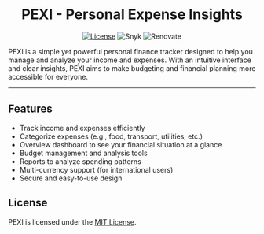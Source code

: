 <h1 align="center">PEXI - Personal Expense Insights</h1>

<p align="center">
  <a href="./LICENSE"><img src="https://img.shields.io/badge/license-MIT-yellow?style=flat-square" alt="License"></a>
  <img src="https://img.shields.io/badge/snyk-monitored-4C4A73?logo=snyk&style=flat-square" alt="Snyk">
  <img src="https://img.shields.io/badge/renovate-enabled-brightgreen?logo=renovate&style=flat-square" alt="Renovate">
</p>

PEXI is a simple yet powerful personal finance tracker designed to help you manage and analyze your income and expenses. With an intuitive interface and clear insights, PEXI aims to make budgeting and financial planning more accessible for everyone.

---

## Features

- Track income and expenses efficiently
- Categorize expenses (e.g., food, transport, utilities, etc.)
- Overview dashboard to see your financial situation at a glance
- Budget management and analysis tools
- Reports to analyze spending patterns
- Multi-currency support (for international users)
- Secure and easy-to-use design


## License

PEXI is licensed under the [MIT License](LICENSE).

